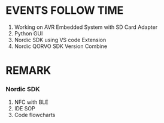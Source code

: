 # EVENTS FOLLOW TIME
1. Working on AVR Embedded System with SD Card Adapter
2. Python GUI
3. Nordic SDK using VS code Extension
4. Nordic QORVO SDK Version Combine

# REMARK
### Nordic SDK
1. NFC with BLE
2. IDE SOP
3. Code flowcharts